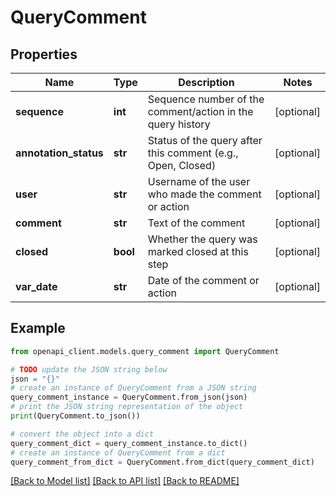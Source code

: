 # QueryComment


## Properties

Name | Type | Description | Notes
------------ | ------------- | ------------- | -------------
**sequence** | **int** | Sequence number of the comment/action in the query history | [optional] 
**annotation_status** | **str** | Status of the query after this comment (e.g., Open, Closed) | [optional] 
**user** | **str** | Username of the user who made the comment or action | [optional] 
**comment** | **str** | Text of the comment | [optional] 
**closed** | **bool** | Whether the query was marked closed at this step | [optional] 
**var_date** | **str** | Date of the comment or action | [optional] 

## Example

```python
from openapi_client.models.query_comment import QueryComment

# TODO update the JSON string below
json = "{}"
# create an instance of QueryComment from a JSON string
query_comment_instance = QueryComment.from_json(json)
# print the JSON string representation of the object
print(QueryComment.to_json())

# convert the object into a dict
query_comment_dict = query_comment_instance.to_dict()
# create an instance of QueryComment from a dict
query_comment_from_dict = QueryComment.from_dict(query_comment_dict)
```
[[Back to Model list]](../README.md#documentation-for-models) [[Back to API list]](../README.md#documentation-for-api-endpoints) [[Back to README]](../README.md)


